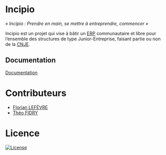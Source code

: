 # Incipio

*« Incipio : Prendre en main, se mettre à entreprendre, commencer »*

Incipio est un projet qui vise à bâtir un [ERP](http://fr.wikipedia.org/wiki/Progiciel_de_gestion_int%C3%A9gr%C3%A9) communautaire et libre pour l’ensemble des structures de type Junior-Entreprise, faisant partie ou non de la [CNJE](http://www.junior-entreprises.com/).

## Documentation

[Documentation](https://github.com/CDJE/Incipio/wiki)

# Contributeurs

* [Florian LEFÈVRE](https://github.com/flef)
* [Théo FIDRY](https://github.com/theofidry)

# Licence

[![License](https://img.shields.io/packagist/l/doctrine/orm.svg?style=flat-square)](https://github.com/CDJE/Incipio/edit/master/LICENSE)
